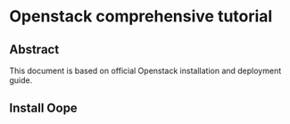 # Openstack comprehensive tutorial
## Abstract
This document is based on official Openstack installation and deployment guide.
## Install Oope
<!--stackedit_data:
eyJoaXN0b3J5IjpbMTE3OTMyODczMSwtMzMyNDU1MzYzXX0=
-->